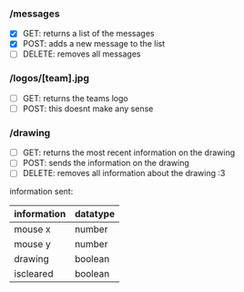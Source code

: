 ### /messages

- [x] GET: returns a list of the messages
- [x] POST: adds a new message to the list
- [ ] DELETE: removes all messages

### /logos/[team].jpg

- [ ] GET: returns the teams logo
- [ ] POST: this doesnt make any sense

### /drawing

- [ ] GET: returns the most recent information on the drawing
- [ ] POST: sends the information on the drawing
- [ ] DELETE: removes all information about the drawing :3

information sent:

| information | datatype |
| ----------- | -------- |
| mouse x     | number   |
| mouse y     | number   |
| drawing     | boolean  |
| iscleared   | boolean  |
